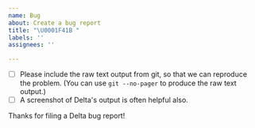 ```yaml
---
name: Bug
about: Create a bug report
title: "\U0001F41B "
labels: ''
assignees: ''

---
```


- [ ] Please include the raw text output from git, so that we can reproduce the problem.
      (You can use `git --no-pager` to produce the raw text output.)
- [ ] A screenshot of Delta's output is often helpful also.

Thanks for filing a Delta bug report!
